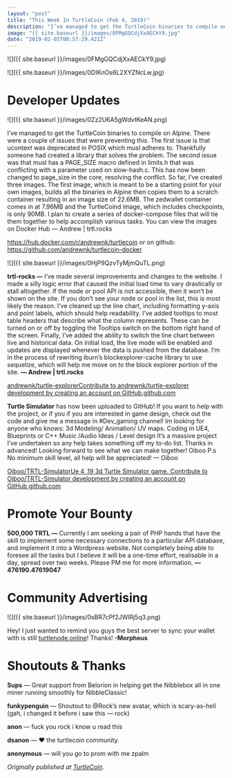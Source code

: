 ```yaml
---
layout: "post"
title: "This Week In TurtleCoin (Feb 4, 2019)"
description: "I’ve managed to get the TurtleCoin binaries to compile on Alpine. There were a couple of issues that were preventing this. The first issue is that ucontext was deprecated in POSIX which musl adheres…"
image: "{{ site.baseurl }}/images/0FMgGQCdjXxAECkY9.jpg"
date: "2019-02-05T00:57:29.421Z"
---
```


![]({{ site.baseurl }}/images/0FMgGQCdjXxAECkY9.jpg)

![]({{ site.baseurl }}/images/0DIKnOs6L2XYZNcLw.jpg)

# Developer Updates

![]({{ site.baseurl }}/images/0Zz2U6A5gWdvtKeAN.png)

I’ve managed to get the TurtleCoin binaries to compile on Alpine. There were a couple of issues that were preventing this. The first issue is that ucontext was deprecated in POSIX which musl adheres to. Thankfully someone had created a library that solves the problem. The second issue was that musl has a PAGE_SIZE macro defined in limits.h that was conflicting with a parameter used on slow-hash.c. This has now been changed to page_size in the core, resolving the conflict. So far, I’ve created three images. The first image, which is meant to be a starting point for your own images, builds all the binaries in Alpine then copies them to a scratch container resulting in an image size of 22.6MB. The zedwallet container comes in at 7.96MB and the TurtleCoind image, which includes checkpoints, is only 90MB. I plan to create a series of docker-compose files that will tie them together to help accomplish various tasks. You can view the images on Docker Hub — Andrew | trtl.rocks

<https://hub.docker.com/r/andrewnk/turtlecoin> or on github: <https://github.com/andrewnk/turtlecoin-docker>

![]({{ site.baseurl }}/images/0HjP9QzvTyMjmQuTL.png)

**trtl-rocks —** I’ve made several improvements and changes to the website. I made a silly logic error that caused the initial load time to vary drastically or stall altogether. If the node or pool API is not accessible, then it won’t be shown on the site. If you don’t see your node or pool in the list, this is most likely the reason. I’ve cleaned up the line chart, including formatting y-axis and point labels, which should help readability. I’ve added tooltips to most table headers that describe what the column represents. These can be turned on or off by toggling the Tooltips switch on the bottom right hand of the screen. Finally, I’ve added the ability to switch the line chart between live and historical data. On initial load, the live mode will be enabled and updates are displayed whenever the data is pushed from the database. I’m in the process of rewriting iburn’s blockexplorer-cache library to use sequelize, which will help me move on to the block explorer portion of the site. **— Andrew | trtl.rocks**

[andrewnk/turtle-explorerContribute to andrewnk/turtle-explorer development by creating an account on GitHub.github.com](https://github.com/andrewnk/turtle-explorer)

**Turtle Simulator** has now been uploaded to GitHub! If you want to help with the project, or if you if you are interested in game design, check out the code and give me a message in #Dev_gaming channel! Im looking for anyone who knows: 3d Modeling/ Animation/ UV maps. Coding in UE4, Blueprints or C++ Music /Audio Ideas / Level design It’s a massive project I’ve undertaken so any help takes something off my to-do list. Thanks in advanced! Looking forward to see what we can make together! Oiboo P.s No minimum skill level, all help will be appreciated! — Oiboo

[Oiboo/TRTL-SimulatorUe 4 .19 3d Turtle Simulator game. Contribute to Oiboo/TRTL-Simulator development by creating an account on GitHub.github.com](https://github.com/Oiboo/TRTL-Simulator)

# Promote Your Bounty

**500,000 TRTL —** Currently I am seeking a pair of PHP hands that have the skill to implement some necessary connections to a particular API database, and implement it into a Wordpress website. Not completely being able to foresee all the tasks but I believe it will be a one-time effort, realisable in a day, spread over two weeks. Please PM me for more information. **— 476190.47619047**

# Community Advertising

![]({{ site.baseurl }}/images/0sBR7cPf2JWlRj5q3.png)

Hey! I just wanted to remind you guys the best server to sync your wallet with is still [turtlenode.online](http://turtlenode.online/)! Thanks! **\-Morpheus**

# Shoutouts & Thanks

**Sups** — Great support from Belorion in helping get the Nibblebox all in one miner running smoothly for NibbleClassic!

**funkypenguin** — Shoutout to @Rock’s new avatar, which is scary-as-hell (gah, i changed it before i saw this — rock)

**anon** — fuck you rock i know u read this

**dsanon** — ❤ the turtlecoin community.

**anonymous** — will you go to prom with me zpalm

_Originally published at_ [_TurtleCoin_](http://blog.turtlecoin.lol/archives/this-week-in-turtlecoin-feb-4-2019/)_._
